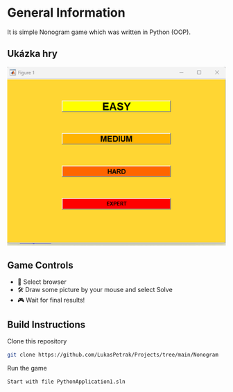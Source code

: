 
# General Information

It is simple Nonogram game which was written in Python (OOP). 

## Ukázka hry

![Ukázka hry](https://github.com/LukasPetrak/Projects/blob/main/Tanks/gif.gif)

## Game Controls

- 🚀 Select browser
- 🛠️ Draw some picture by your mouse and select Solve 
- 🎮 Wait for final results! 

## Build Instructions

Clone this repository
   ```bash
   git clone https://github.com/LukasPetrak/Projects/tree/main/Nonogram
   ```
Run the game
   ```bash
   Start with file PythonApplication1.sln

